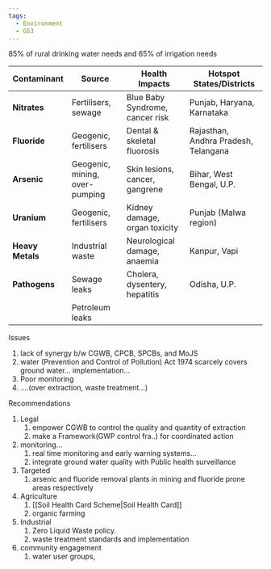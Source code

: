 ```yaml
---
tags:
  - Environment
  - GS3
---
```

85% of rural drinking water needs and 65% of irrigation needs

| **Contaminant**  | **Source**                     | **Health Impacts**              | **Hotspot States/Districts**         |
| ---------------- | ------------------------------ | ------------------------------- | ------------------------------------ |
| **Nitrates**     | Fertilisers, sewage            | Blue Baby Syndrome, cancer risk | Punjab, Haryana, Karnataka           |
| **Fluoride**     | Geogenic, fertilisers          | Dental & skeletal fluorosis     | Rajasthan, Andhra Pradesh, Telangana |
| **Arsenic**      | Geogenic, mining, over-pumping | Skin lesions, cancer, gangrene  | Bihar, West Bengal, U.P.             |
| **Uranium**      | Geogenic, fertilisers          | Kidney damage, organ toxicity   | Punjab (Malwa region)                |
| **Heavy Metals** | Industrial waste               | Neurological damage, anaemia    | Kanpur, Vapi                         |
| **Pathogens**    | Sewage leaks                   | Cholera, dysentery, hepatitis   | Odisha, U.P.                         |
|                  | Petroleum leaks                |                                 |                                      |

Issues
1. lack of synergy b/w CGWB, CPCB, SPCBs, and MoJS
2. water (Prevention and Control of Pollution) Act 1974 scarcely covers ground water... implementation...
3. Poor monitoring
4. ....(over extraction, waste treatment...)

Recommendations
1. Legal
	1. empower CGWB to control the quality and quantity of extraction
	2. make a Framework(GWP control fra..) for coordinated action
2. monitoring...
	1. real time monitoring and early warning systems...
	2. integrate ground water quality with Public health surveillance
3. Targeted 
	1. arsenic and fluoride removal plants in mining and fluoride prone areas respectively
4. Agriculture
	1. [[Soil Health Card Scheme|Soil Health Card]]
	2. organic farming
5. Industrial 
	1. Zero Liquid Waste policy.
	2. waste treatment standards and implementation
6. community engagement
	1. water user groups, 